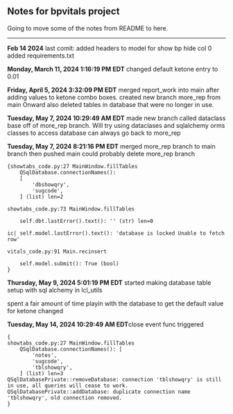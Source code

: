 
## Notes for bpvitals project

Going to move some of the notes from README to here.

---

**Feb 14 2024** 
last comit:
added headers to model for show bp hide col 0
added requirements.txt

**Monday, March 11, 2024 1:16:19 PM EDT**
changed default ketone entry to 0.01

**Friday, April 5, 2024 3:32:09 PM EDT**
merged report_work into main after adding values to ketone combo boxes.
created new branch more_rep from main   Onward
also deleted tables in database that were no longer in use.


**Tuesday, May 7, 2024 10:29:49 AM EDT**
made new branch called dataclass base off of more_rep branch. Will try 
using dataclases and sqlalchemy orms classes to access database
can always go back to more_rep

**Tuesday, May 7, 2024 8:21:16 PM EDT**
merged more_rep branch to main branch then pushed main 
could probably delete more_rep branch
```
{showtabs_code.py:27 MainWindow.fillTables
    QSqlDatabase.connectionNames(): 
    [
        'dbshowqry',
        'sugcode',
    ] (list) len=2
    
showtabs_code.py:73 MainWindow.fillTables

    self.dbt.lastError().text(): '' (str) len=0
    
ic| self.model.lastError().text(): 'database is locked Unable to fetch row'

vitals_code.py:91 Main.recinsert

    self.model.submit(): True (bool)
}
```
**Thursday, May 9, 2024 5:01:19 PM EDT**
started making database table setup with sql alchemy in lcl_utils

spent a fair amount of time playin with the database to get the default value for ketone changed

**Tuesday, May 14, 2024 10:29:49 AM EDT**close event func triggered
```
{
showtabs_code.py:27 MainWindow.fillTables
    QSqlDatabase.connectionNames(): [
        'notes',
        'sugcode',
        'tblshowqry',
    ] (list) len=3
QSqlDatabasePrivate::removeDatabase: connection 'tblshowqry' is still in use, all queries will cease to work.
QSqlDatabasePrivate::addDatabase: duplicate connection name 'tblshowqry', old connection removed.
}
```

